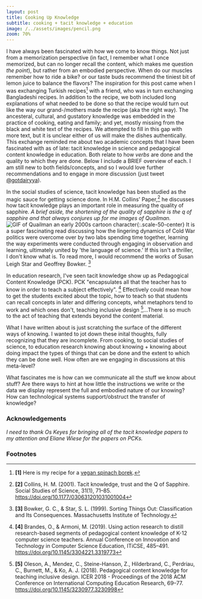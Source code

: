 ```yaml
---
layout: post
title: Cooking Up Knowledge
subtitle: cooking + tacit knowledge + education
image: /../assets/images/pencil.png
zoom: 70%
---
```


I have always been fascinated with how we come to know things. Not just from a memorization perspective (in fact, I remember what I once memorized, but can no longer recall the content, which makes me question _the point_), but rather from an embodied perspective. When do our muscles remember how to ride a bike? or our taste buds recommend the tiniest bit of lemon juice to balance the flavors? The inspiration for this post came when I was exchanging Turkish recipes[^1] with a friend, who was in turn exchanging Bangladeshi recipes. In addition to the recipe, we both included long explanations of what needed to be done so that the recipe would turn out like the way our grand-/mothers made the recipe (aka the right way). The ancesteral, cultural, and gustatory knowledge was embedded in the practice of cooking, eating and family; and yet, mostly missing from the black and white text of the recipes. We attempted to fill in this gap with more text, but it is unclear either of us will make the dishes authentically. This exchange reminded me about two academic concepts that I have been fascinated with as of late: tacit knowledge in science and pedagogical content knowledge in education. Both relate to how _verbs_ are done and the quality to which they are done. Below I include a BRIEF overview of each. I am still new to both fields/concepts, and so I would love further recommendations and to engage in more discussion (just tweet [@gotdairyya](https://twitter.com/gotdairyya)).

In the social studies of science, tacit knowledge has been studied as the magic sauce for getting science done. In H.M. Collins' Paper,[^2] he discusses how tacit knowledge plays an important role in measuring the quality of sapphire. _A brief aside, the shortening of the quality of sapphire is the q of sapphire and that always conjures up for me images of Quailman._ ![GIF of Quailman an early 2000s cartoon character](https://media.giphy.com/media/l4EpkQcjHPsr9tTP2/giphy.gif){:.scale-50-center} It is a super fascinating read discussing how the lingering dynamics of Cold War politics were overcome over by two labs spending time together, learning the way experiments were conducted through engaging in observation and learning, ultimately united by 'the language of science.' If this isn't a thriller, I don't know what is. To read more, I would recommend the works of Susan Leigh Star and Geoffrey Bowker. [^3]

In education research, I've seen tacit knowledge show up as Pedagogical Content Knowledge (PCK). PCK "encapsulates all that the teacher has to know in order to teach a subject effectively". [^4] Effectively could mean how to get the students excited about the topic, how to teach so that students can recall concepts in later and differing concepts, what metaphors tend to work and which ones don't, teaching inclusive design [^5]...There is so much to the act of teaching that extends beyond the content material.

What I have written about is just scratching the surface of the different ways of knowing. I wanted to jot down these inital thoughts, fully recognizing that they are incomplete. From cooking, to social studies of science, to education research knowing about knowing + knowing about doing impact the types of things that can be done and the extent to which they can be done well. How often are we engaging in discussions at this meta-level?

What fascinates me is how can we communicate all the stuff we know about stuff? Are there ways to hint at how little the instructions we write or the data we display represent the full and embodied nature of our knowing? How can technological systems support/obstruct the transfer of knowledge?

### Acknowledgements

_I need to thank Os Keyes for bringing all of the tacit knowledge papers to my attention and Eliane Wiese for the papers on PCKs._

### Footnotes

[^1]: **[1]** Here is my recipe for a [vegan spinach borek](https://docs.google.com/document/d/1YSAiKWlD3YjaoIJhVheg7uDbISUI9edG9rAxSuDwbP0/edit?usp=sharing).
[^2]: **[2]** Collins, H. M. (2001). Tacit knowledge, trust and the Q of Sapphire. Social Studies of Science, 31(1), 71–85. https://doi.org/10.1177/030631201031001004
[^3]: **[3]** Bowker, G. C., & Star, S. L. (1999). Sorting Things Out: Classification and Its Consequences. Massachusetts Institute of Technology.
[^4]: **[4]** Brandes, O., & Armoni, M. (2019). Using action research to distill research-based segments of pedagogical content knowledge of K-12 computer science teachers. Annual Conference on Innovation and Technology in Computer Science Education, ITiCSE, 485–491. https://doi.org/10.1145/3304221.3319773
[^5]: **[5]** Oleson, A., Mendez, C., Steine-Hanson, Z., Hilderbrand, C., Perdriau, C., Burnett, M., & Ko, A. J. (2018). Pedagogical content knowledge for teaching inclusive design. ICER 2018 - Proceedings of the 2018 ACM Conference on International Computing Education Research, 69–77. https://doi.org/10.1145/3230977.3230998
